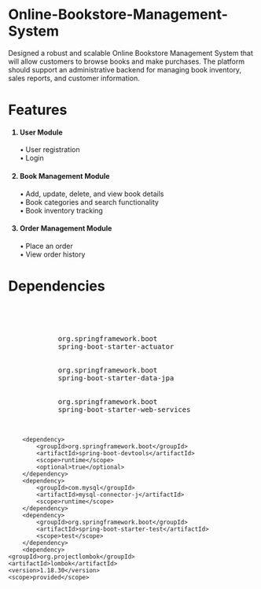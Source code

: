 # Online-Bookstore-Management-System
<p>Designed a robust and scalable Online Bookstore Management System that will allow customers to browse books and make purchases. The platform should support an administrative backend for managing book inventory, sales reports, and customer information.</p>


# Features
<ol>
<h4><li>User Module</li></h4>
•	User registration <br>
•	Login 
<h4><li>Book Management Module</li></h4>
•	Add, update, delete, and view book details <br>
•	Book categories and search functionality <br>
•	Book inventory tracking <br>
<h4><li> Order Management Module</li></h4>
•	Place an order <br>
•	View order history
</ol>

# Dependencies
<br>
<p><pre>
  <dependencies>
		<dependency>
			<groupId>org.springframework.boot</groupId>
			<artifactId>spring-boot-starter-actuator</artifactId>
		</dependency>
		<dependency>
			<groupId>org.springframework.boot</groupId>
			<artifactId>spring-boot-starter-data-jpa</artifactId>
		</dependency>
		<dependency>
			<groupId>org.springframework.boot</groupId>
			<artifactId>spring-boot-starter-web-services</artifactId>
		</dependency>

		<dependency>
			<groupId>org.springframework.boot</groupId>
			<artifactId>spring-boot-devtools</artifactId>
			<scope>runtime</scope>
			<optional>true</optional>
		</dependency>
		<dependency>
			<groupId>com.mysql</groupId>
			<artifactId>mysql-connector-j</artifactId>
			<scope>runtime</scope>
		</dependency>
		<dependency>
			<groupId>org.springframework.boot</groupId>
			<artifactId>spring-boot-starter-test</artifactId>
			<scope>test</scope>
		</dependency>
		<dependency>
    <groupId>org.projectlombok</groupId>
    <artifactId>lombok</artifactId>
    <version>1.18.30</version>
    <scope>provided</scope>
</dependency>
	</dependencies>
</pre></p>
